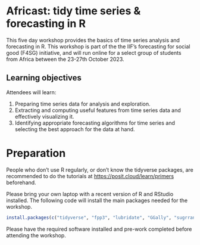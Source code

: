 
<!-- README.md is generated from README.Rmd. Please edit that file -->

# Africast: tidy time series & forecasting in R

This five day workshop provides the basics of time series analysis and
forecasting in R. This workshop is part of the the IIF’s forecasting for
social good (F4SG) initiative, and will run online for a select group of
students from Africa between the 23-27th October 2023.

## Learning objectives

Attendees will learn:

1.  Preparing time series data for analysis and exploration.
2.  Extracting and computing useful features from time series data and
    effectively visualizing it.
3.  Identifying appropriate forecasting algorithms for time series and
    selecting the best approach for the data at hand.

# Preparation

People who don’t use R regularly, or don’t know the tidyverse packages,
are recommended to do the tutorials at
<https://posit.cloud/learn/primers> beforehand.

Please bring your own laptop with a recent version of R and RStudio
installed. The following code will install the main packages needed for
the workshop.

``` r
install.packages(c("tidyverse", "fpp3", "lubridate", "GGally", "sugrrants", "astsa"))
```

Please have the required software installed and pre-work completed
before attending the workshop.
